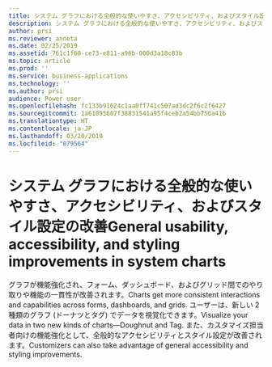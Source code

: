 ```yaml
---
title: システム グラフにおける全般的な使いやすさ、アクセシビリティ、およびスタイル設定の改善
description: システム グラフにおける全般的な使いやすさ、アクセシビリティ、およびスタイル設定の改善
author: prsi
ms.reviewer: anneta
ms.date: 02/25/2019
ms.assetid: 761c1f60-ce73-e811-a96b-000d3a18c83b
ms.topic: article
ms.prod: ''
ms.service: business-applications
ms.technology: ''
ms.author: prsi
audience: Power user
ms.openlocfilehash: fc133b91624c1aa0ff741c507ad3dc2f6c2f6427
ms.sourcegitcommit: 1a61095607f38831541a95f4ceb2a54bb756a41b
ms.translationtype: HT
ms.contentlocale: ja-JP
ms.lasthandoff: 03/20/2019
ms.locfileid: "879564"
---
```

# <a name="general-usability-accessibility-and-styling-improvements-in-system-charts"></a><span data-ttu-id="f867c-103">システム グラフにおける全般的な使いやすさ、アクセシビリティ、およびスタイル設定の改善</span><span class="sxs-lookup"><span data-stu-id="f867c-103">General usability, accessibility, and styling improvements in system charts</span></span>




<span data-ttu-id="f867c-104">グラフが機能強化され、フォーム、ダッシュボード、およびグリッド間でのやり取りや機能の一貫性が改善されます。</span><span class="sxs-lookup"><span data-stu-id="f867c-104">Charts get more consistent interactions and capabilities across forms, dashboards, and grids.</span></span> <span data-ttu-id="f867c-105">ユーザーは、新しい 2 種類のグラフ (ドーナツとタグ) でデータを視覚化できます。</span><span class="sxs-lookup"><span data-stu-id="f867c-105">Visualize your data in two new kinds of charts—Doughnut and Tag.</span></span> <span data-ttu-id="f867c-106">また、カスタマイズ担当者向けの機能強化として、全般的なアクセシビリティとスタイル設定が改善されます。</span><span class="sxs-lookup"><span data-stu-id="f867c-106">Customizers can also take advantage of general accessibility and styling improvements.</span></span>